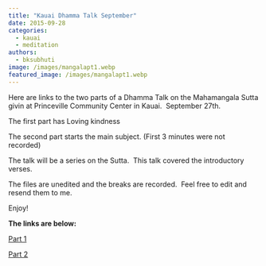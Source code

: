 ```yaml
---
title: "Kauai Dhamma Talk September"
date: 2015-09-28
categories: 
  - kauai
  - meditation
authors: 
  - bksubhuti
image: /images/mangalapt1.webp
featured_image: /images/mangalapt1.webp
---
```


Here are links to the two parts of a Dhamma Talk on the Mahamangala Sutta givin at Princeville Community Center in Kauai.  September 27th.

The first part has Loving kindness

The second part starts the main subject. (First 3 minutes were not recorded)

The talk will be a series on the Sutta.  This talk covered the introductory verses.

The files are unedited and the breaks are recorded.  Feel free to edit and resend them to me.

Enjoy!

**The links are below:**

[Part 1](https://archive.org/details/Mangalasutta_pt1_2015-09-27_180334)

[Part 2](https://archive.org/details/Mangalasutta_pt2_2015-09-27_185023)